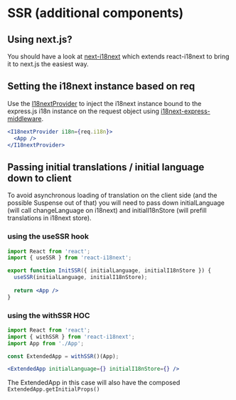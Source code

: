 # SSR \(additional components\)

## Using next.js?

You should have a look at [next-i18next](https://github.com/isaachinman/next-i18next) which extends react-i18next to bring it to next.js the easiest way.

## Setting the i18next instance based on req

Use the [I18nextProvider](i18nextprovider.md) to inject the i18next instance bound to the express.js i18n instance on the request object using [i18next-express-middleware](https://github.com/i18next/i18next-express-middleware).

```jsx
<I18nextProvider i18n={req.i18n}>
  <App />
</I18nextProvider>
```

## Passing initial translations / initial language down to client

To avoid asynchronous loading of translation on the client side \(and the possible Suspense out of that\) you will need to pass down initialLanguage \(will call changeLanguage on i18next\) and initialI18nStore \(will prefill translations in i18next store\).

### using the useSSR hook

```jsx
import React from 'react';
import { useSSR } from 'react-i18next';

export function InitSSR({ initialLanguage, initialI18nStore }) {
  useSSR(initialLanguage, initialI18nStore);
  
  return <App />
}
```

### using the withSSR HOC

```jsx
import React from 'react';
import { withSSR } from 'react-i18next';
import App from './App';

const ExtendedApp = withSSR()(App);

<ExtendedApp initialLanguage={} initialI18nStore={} />
```

The ExtendedApp in this case will also have the composed `ExtendedApp.getInitialProps()`

